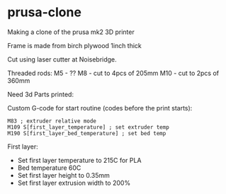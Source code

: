 # prusa-clone
Making a clone of the prusa mk2 3D printer

Frame is made from birch plywood 1inch thick

Cut using laser cutter at Noisebridge.

Threaded rods:
M5 - ??
M8   - cut to 4pcs of 205mm
M10  - cut to 2pcs of 360mm

Need 3d Parts printed:



Custom G-code for start routine (codes before the print starts):
```
M83 ; extruder relative mode
M109 S[first_layer_temperature] ; set extruder temp
M190 S[first_layer_bed_temperature] ; set bed temp
```

First layer:
- Set first layer temperature to 215C for PLA
- Bed temperature 60C
- Set first layer height to 0.35mm
- Set first layer extrusion width to 200%

